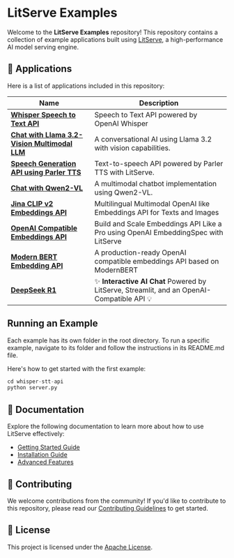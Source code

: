 # LitServe Examples

Welcome to the **LitServe Examples** repository! This repository contains a collection of example applications built using [LitServe](https://github.com/Lightning-AI/litserve), a high-performance AI model serving engine.

## 📂 Applications

Here is a list of applications included in this repository:

| Name                                                                                                                                                        | Description                                                                        |
| ----------------------------------------------------------------------------------------------------------------------------------------------------------- | ---------------------------------------------------------------------------------- |
| [**Whisper Speech to Text API**](./whisper-stt-api/)                                                                                                        | Speech to Text API powered by OpenAI Whisper                                       |
| [**Chat with Llama 3.2-Vision Multimodal LLM**](https://github.com/bhimrazy/chat-with-llama-3.2-vision)                                                     | A conversational AI using Llama 3.2 with vision capabilities.                      |
| [**Speech Generation API using Parler TTS**](https://lightning.ai/bhimrajyadav/studios/deploy-a-speech-generation-api-using-parler-tts-powered-by-litserve) | Text-to-speech API powered by Parler TTS with LitServe.                            |
| [**Chat with Qwen2-VL**](https://github.com/bhimrazy/chat-with-qwen2-vl)                                                                                    | A multimodal chatbot implementation using Qwen2-VL.                                |
| [**Jina CLIP v2 Embeddings API**](./jina-clip-v2/)                                                                                                          | Multilingual Multimodal OpenAI like Embeddings API for Texts and Images            |
| [**OpenAI Compatible Embeddings API**](./embeddings-api/)                                                                                                   | Build and Scale Embeddings API Like a Pro using OpenAI EmbeddingSpec with LitServe |
| [**Modern BERT Embedding API**](./modernbert-embed/)                                                                                                   | A production-ready OpenAI compatible embeddings API based on ModernBERT |
| [**DeepSeek R1**](./deepseek-r1/)                                                                                                   | ✨ **Interactive AI Chat** Powered by LitServe, Streamlit, and an OpenAI-Compatible API 💡 |

## Running an Example
Each example has its own folder in the root directory. To run a specific example, navigate to its folder and follow the instructions in its README.md file.

Here's how to get started with the first example:
```python 
cd whisper-stt-api
python server.py
```

## 📖 Documentation
Explore the following documentation to learn more about how to use LitServe effectively:

- [Getting Started Guide](https://lightning.ai/docs/litserve/home/get-started)
- [Installation Guide](https://lightning.ai/docs/litserve/home/install)
- [Advanced Features](https://lightning.ai/docs/litserve/features)

## 🤝 Contributing
We welcome contributions from the community! If you'd like to contribute to this repository, please read our [Contributing Guidelines](./CONTRIBUTING.md) to get started.

## 📜 License
This project is licensed under the [Apache License](./LICENSE).
